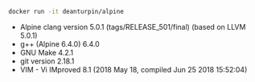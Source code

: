 ```bash
docker run -it deanturpin/alpine
```

- Alpine clang version 5.0.1 (tags/RELEASE_501/final) (based on LLVM 5.0.1)
- g++ (Alpine 6.4.0) 6.4.0
- GNU Make 4.2.1
- git version 2.18.1
- VIM - Vi IMproved 8.1 (2018 May 18, compiled Jun 25 2018 15:52:04)
